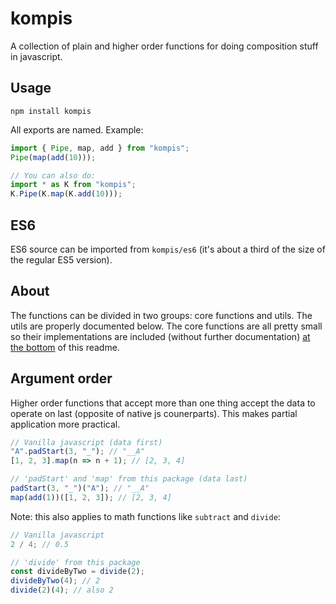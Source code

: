 # kompis

A collection of plain and higher order functions for doing composition stuff in javascript.

## Usage

```
npm install kompis
```

All exports are named. Example:

```js
import { Pipe, map, add } from "kompis";
Pipe(map(add(10)));

// You can also do:
import * as K from "kompis";
K.Pipe(K.map(K.add(10)));
```

## ES6

ES6 source can be imported from `kompis/es6` (it's about a third of the size of the regular ES5 version).

## About

The functions can be divided in two groups: core functions and utils. The utils are properly documented below. The core functions are all pretty small so their implementations are included (without further documentation) [at the bottom](#core) of this readme.

## Argument order

Higher order functions that accept more than one thing accept the data to operate on last (opposite of native js counerparts). This makes partial application more practical.

```js
// Vanilla javascript (data first)
"A".padStart(3, "_"); // "__A"
[1, 2, 3].map(n => n + 1); // [2, 3, 4]

// 'padStart' and 'map' from this package (data last)
padStart(3, "_")("A"); // "__A"
map(add(1))([1, 2, 3]); // [2, 3, 4]
```

Note: this also applies to math functions like `subtract` and `divide`:

```js
// Vanilla javascript
2 / 4; // 0.5

// 'divide' from this package
const divideByTwo = divide(2);
divideByTwo(4); // 2
divide(2)(4); // also 2
```
